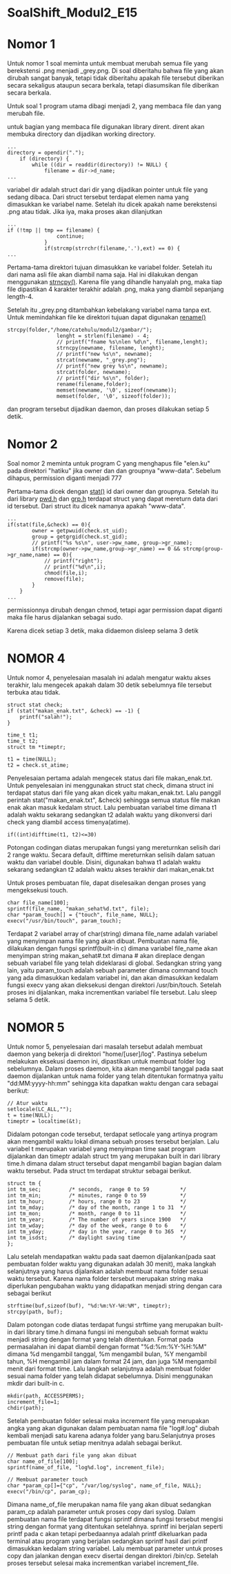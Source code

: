 # SoalShift_Modul2_E15

# Nomor 1
Untuk nomor 1 soal meminta untuk membuat merubah semua file yang
berekstensi .png menjadi _grey.png. Di soal diberitahu bahwa file yang akan dirubah sangat banyak, tetapi tidak diberitahu apakah file tersebut diberikan secara sekaligus ataupun secara berkala, tetapi diasumsikan file diberikan secara berkala.

Untuk soal 1 program utama dibagi menjadi 2, yang membaca file dan yang merubah file.

untuk bagian yang membaca file digunakan library dirent. dirent akan membuka directory dan dijadikan working directory.
```
...
directory = opendir(".");
    if (directory) {
        while ((dir = readdir(directory)) != NULL) {
            filename = dir->d_name;
...
```

variabel dir adalah struct dari dir yang dijadikan pointer untuk file yang sedang dibaca. Dari struct tersebut terdapat elemen nama yang dimasukkan ke variabel name. Setelah itu dicek apakah name berekstensi .png atau tidak. Jika iya, maka proses akan dilanjutkan
```
...
if (!tmp || tmp == filename) {
                continue;
            }
            if(strcmp(strrchr(filename,'.'),ext) == 0) {
...
```

Pertama-tama direktori tujuan dimasukkan ke variabel folder. Setelah itu dari nama asli file akan diambil nama saja. Hal ini dilakukan dengan menggunakan [strncpy()](https://www.tutorialspoint.com/c_standard_library/c_function_strncpy.htm). Karena file yang dihandle hanyalah png, maka tiap file dipastikan 4 karakter terakhir adalah .png, maka yang diambil sepanjang length-4.

Setelah itu _grey.png ditambahkan kebelakang variabel nama tanpa ext. Untuk memindahkan file ke direktori tujuan dapat digunakan [rename()](https://linux.die.net/man/3/rename)

```
strcpy(folder,"/home/catehulu/modul2/gambar/");
                lenght = strlen(filename) - 4;
                // printf("fname %s\nlen %d\n", filename,lenght);
                strncpy(newname, filename, lenght);
                // printf("new %s\n", newname);
                strcat(newname, "_grey.png");
                // printf("new grey %s\n", newname);
                strcat(folder, newname);
                // printf("dir %s\n", folder);
                rename(filename,folder);
                memset(newname, '\0', sizeof(newname));
                memset(folder, '\0', sizeof(folder));
```

dan program tersebut dijadikan daemon, dan proses dilakukan setiap 5 detik.

# Nomor 2

Soal nomor 2 meminta untuk program C yang menghapus file "elen.ku" pada direktori "hatiku" jika owner dan dan groupnya "www-data". Sebelum dihapus, permission diganti menjadi 777

Pertama-tama dicek dengan [stat()](https://link) id dari owner dan groupnya. Setelah itu dari library [pwd.h](https://link) dan [grp.h](https://link) terdapat struct yang dapat mereturn data dari id tersebut. Dari struct itu dicek namanya apakah "www-data".
```
...
if(stat(file,&check) == 0){
        owner = getpwuid(check.st_uid);
        group = getgrgid(check.st_gid);
        // printf("%s %s\n", user->pw_name, group->gr_name);
        if(strcmp(owner->pw_name,group->gr_name) == 0 && strcmp(group->gr_name,name) == 0){
            // printf("right");
            // printf("%d\n",i);
            chmod(file,i);
            remove(file);
        }
    }
...
```

permissionnya dirubah dengan chmod, tetapi agar permission dapat diganti maka file harus dijalankan sebagai sudo. 

Karena dicek setiap 3 detik, maka didaemon disleep selama 3 detik

# NOMOR 4

Untuk nomor 4, penyelesaian masalah ini adalah mengatur waktu akses terakhir, lalu mengecek apakah dalam 30 detik sebelumnya file tersebut terbuka atau tidak.

```
struct stat check;
if (stat("makan_enak.txt", &check) == -1) {
    printf("salah!");
}

time_t t1;
time_t t2;
struct tm *timeptr;

t1 = time(NULL);
t2 = check.st_atime;
```

Penyelesaian pertama adalah mengecek status dari file makan_enak.txt. Untuk penyelesaian ini menggunakan struct stat check, dimana struct ini terdapat status dari file yang akan dicek yaitu makan_enak.txt. Lalu panggil perintah stat("makan_enak.txt", &check) sehingga semua status file makan enak akan masuk kedalam struct. Lalu pembuatan variabel time dimana t1 adalah waktu sekarang sedangkan t2 adalah waktu yang dikonversi dari check yang diambil access timenya(atime).

```
if((int)difftime(t1, t2)<=30)
```

Potongan codingan diatas merupakan fungsi yang mereturnkan selisih dari 2 range waktu. Secara default, difftime mereturnkan selisih dalam satuan waktu dan variabel double. Disini, digunakan bahwa t1 adalah waktu sekarang sedangkan t2 adalah waktu akses terakhir dari makan_enak.txt

Untuk proses pembuatan file, dapat diselesaikan dengan proses yang mengeksekusi touch.

```
char file_name[100];
sprintf(file_name, "makan_sehat%d.txt", file);
char *param_touch[] = {"touch", file_name, NULL};
execv("/usr/bin/touch", param_touch);
```

Terdapat 2 variabel array of char(string) dimana file_name adalah variabel yang menyimpan nama file yang akan dibuat. Pembuatan nama file, dilakukan dengan fungsi sprintf(built-in c) dimana variabel file_name akan menyimpan string makan_sehat#.txt dimana # akan direplace dengan sebuah variabel file yang telah dideklarasi di global. Sedangkan string yang lain, yaitu param_touch adalah sebuah parameter dimana command touch yang ada dimasukkan kedalam variabel ini, dan akan dimasukkan kedalam fungsi execv yang akan dieksekusi dengan direktori /usr/bin/touch. Setelah proses ini dijalankan, maka incrementkan variabel file tersebut. Lalu sleep selama 5 detik.

# NOMOR 5

Untuk nomor 5, penyelesaian dari masalah tersebut adalah membuat daemon yang bekerja di direktori "home/[user]/log". Pastinya sebelum melakukan eksekusi daemon ini, dipastikan untuk membuat folder log sebelumnya. Dalam proses daemon, kita akan mengambil tanggal pada saat daemon dijalankan untuk nama folder yang telah ditentukan formatnya yaitu "dd:MM:yyyy-hh:mm" sehingga kita dapatkan waktu dengan cara sebagai berikut:

```
// Atur waktu
setlocale(LC_ALL,"");
t = time(NULL);
timeptr = localtime(&t);
```

Didalam potongan code tersebut, terdapat setlocale yang artinya program akan mengambil waktu lokal dimana sebuah proses tersebut berjalan. Lalu variabel t merupakan variabel yang menyimpan time saat program dijalankan dan timeptr adalah struct tm yang merupakan built in dari library time.h dimana dalam struct tersebut dapat mengambil bagian bagian dalam waktu tersebut. Pada struct tm terdapat struktur sebagai berikut.

```
struct tm {
int tm_sec;         /* seconds,  range 0 to 59          */
int tm_min;         /* minutes, range 0 to 59           */
int tm_hour;        /* hours, range 0 to 23             */
int tm_mday;        /* day of the month, range 1 to 31  */
int tm_mon;         /* month, range 0 to 11             */
int tm_year;        /* The number of years since 1900   */
int tm_wday;        /* day of the week, range 0 to 6    */
int tm_yday;        /* day in the year, range 0 to 365  */
int tm_isdst;       /* daylight saving time             */	
};
```

Lalu setelah mendapatkan waktu pada saat daemon dijalankan(pada saat pembuatan folder waktu yang digunakan adalah 30 menit), maka langkah selanjutnya yang harus dijalankan adalah membuat nama folder sesuai waktu tersebut. Karena nama folder tersebut merupakan string maka diperlukan pengubahan waktu yang didapatkan menjadi string dengan cara sebagai berikut

```
strftime(buf,sizeof(buf), "%d:%m:%Y-%H:%M", timeptr);
strcpy(path, buf);
```

Dalam potongan code diatas terdapat fungsi strftime yang merupakan built-in dari library time.h dimana fungsi ini mengubah sebuah format waktu menjadi string dengan format yang telah ditentukan. Format pada permasalahan ini dapat diambil dengan format "%d:%m:%Y-%H:%M" dimana %d mengambil tanggal, %m mengambil bulan, %Y mengambil tahun, %H mengambil jam dalam format 24 jam, dan juga %M mengambil menit dari format time. Lalu langkah selanjutnya adalah membuat folder sesuai nama folder yang telah didapat sebelumnya. Disini menggunakan mkdir dari built-in c.

```
mkdir(path, ACCESSPERMS);
increment_file=1;
chdir(path);
```

Setelah pembuatan folder selesai maka increment file yang merupakan angka yang akan digunakan dalam pembuatan nama file "log#.log" diubah kembali menjadi satu karena adanya folder yang baru.Selanjutnya proses pembuatan file untuk setiap menitnya adalah sebagai berikut.

```
// Membuat path dari file yang akan dibuat
char name_of_file[100];
sprintf(name_of_file, "log%d.log", increment_file);

// Membuat parameter touch
char *param_cp[]={"cp", "/var/log/syslog", name_of_file, NULL};
execv("/bin/cp", param_cp);
```

Dimana name_of_file merupakan nama file yang akan dibuat sedangkan param_cp adalah parameter untuk proses copy dari syslog. Dalam pembuatan nama file terdapat fungsi sprintf dimana fungsi tersebut mengisi string dengan format yang ditentukan setelahnya. sprintf ini berjalan seperti printf pada c akan tetapi perbedaannya adalah printf dikeluarkan pada terminal atau program yang berjalan sedangkan sprintf hasil dari printf dimasukkan kedalam string variabel. Lalu membuat parameter untuk proses copy dan jalankan dengan execv disertai dengan direktori /bin/cp. Setelah proses tersebut selesai maka incrementkan variabel increment_file.
